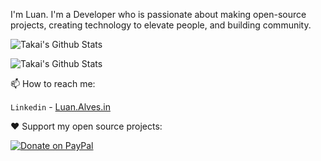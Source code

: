 I'm Luan. I'm a Developer who is passionate about making open-source projects, creating technology to elevate people, and building community.

![Takai's Github Stats](https://github-readme-stats.vercel.app/api?username=bugvoid&show_icons=true&theme=dracula)

![Takai's Github Stats](https://github-readme-stats.vercel.app/api/top-langs/?username=bugvoid)

📫 How to reach me:

`Linkedin` - [Luan.Alves.in](https://www.linkedin.com/in/luan-castro-218690134/)

❤️ Support my open source projects:

[![Donate on PayPal](https://img.shields.io/badge/--paypal?label=PayPal&logo=PayPal&style=social)](https://www.paypal.com/cgi-bin/webscr?cmd=_donations&business=JT2EVVZXV92SA&item_name=Investimentos&currency_code=BRL)


<!--
**Bugvoid/Bugvoid** is a ✨ _special_ ✨ repository because its `README.md` (this file) appears on your GitHub profile.



